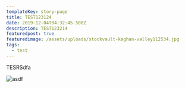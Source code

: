 ```yaml
---
templateKey: story-page
title: TEST123124
date: 2019-12-04T04:32:45.508Z
description: TEST123214
featuredpost: true
featuredimage: /assets/uploads/stockvault-kaghan-valley112534.jpg
tags:
  - test
---
```

TESRSdfa

![asdf](/assets/uploads/stockvault-kaghan-valley112534.jpg "asdfsadf")
